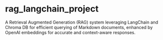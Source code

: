 # rag_langchain_project
A Retrieval Augmented Generation (RAG) system leveraging LangChain and Chroma DB for efficient querying of Markdown documents, enhanced by OpenAI embeddings for accurate and context-aware responses.
